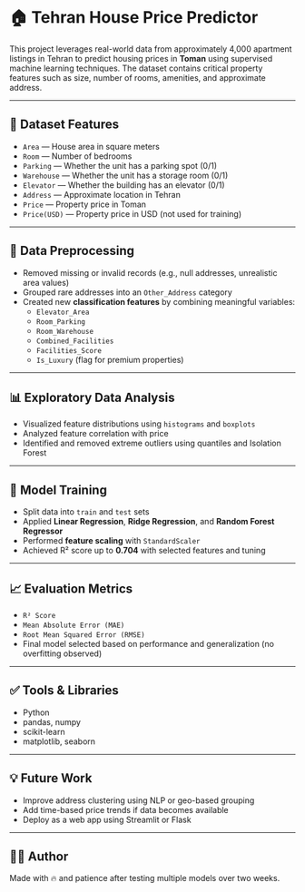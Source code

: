 # 🏠 Tehran House Price Predictor

This project leverages real-world data from approximately 4,000 apartment listings in Tehran to predict housing prices in **Toman** using supervised machine learning techniques. The dataset contains critical property features such as size, number of rooms, amenities, and approximate address.

---

## 📁 Dataset Features

- `Area` — House area in square meters  
- `Room` — Number of bedrooms  
- `Parking` — Whether the unit has a parking spot (0/1)  
- `Warehouse` — Whether the unit has a storage room (0/1)  
- `Elevator` — Whether the building has an elevator (0/1)  
- `Address` — Approximate location in Tehran  
- `Price` — Property price in Toman  
- `Price(USD)` — Property price in USD (not used for training)

---

## 🧹 Data Preprocessing

- Removed missing or invalid records (e.g., null addresses, unrealistic area values)
- Grouped rare addresses into an `Other_Address` category
- Created new **classification features** by combining meaningful variables:
  - `Elevator_Area`
  - `Room_Parking`
  - `Room_Warehouse`
  - `Combined_Facilities`
  - `Facilities_Score`
  - `Is_Luxury` (flag for premium properties)

---

## 📊 Exploratory Data Analysis

- Visualized feature distributions using `histograms` and `boxplots`
- Analyzed feature correlation with price
- Identified and removed extreme outliers using quantiles and Isolation Forest

---

## 🤖 Model Training

- Split data into `train` and `test` sets
- Applied **Linear Regression**, **Ridge Regression**, and **Random Forest Regressor**
- Performed **feature scaling** with `StandardScaler`
- Achieved R² score up to **0.704** with selected features and tuning

---

## 📈 Evaluation Metrics

- `R² Score`  
- `Mean Absolute Error (MAE)`  
- `Root Mean Squared Error (RMSE)`  
- Final model selected based on performance and generalization (no overfitting observed)

---

## ✅ Tools & Libraries

- Python  
- pandas, numpy  
- scikit-learn  
- matplotlib, seaborn  

---

## 💡 Future Work

- Improve address clustering using NLP or geo-based grouping  
- Add time-based price trends if data becomes available  
- Deploy as a web app using Streamlit or Flask  

---

## 👨‍💻 Author

Made with 🔥 and patience after testing multiple models over two weeks.

